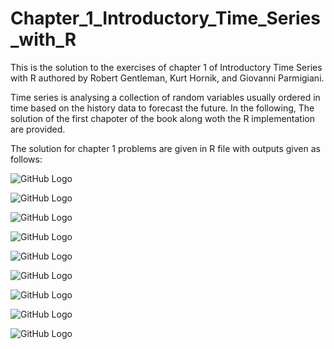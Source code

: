 # Chapter_1_Introductory_Time_Series_with_R
This is the solution to the exercises of chapter 1 of Introductory Time Series with R authored by Robert Gentleman, Kurt Hornik, and Giovanni Parmigiani. 

Time series is analysing a collection of random variables usually ordered in time based on the history data to forecast the future. In the following, The solution of the first chapoter of the book along woth the R implementation are provided.

The solution for chapter 1 problems are given in R file with outputs given as follows:

![GitHub Logo](/CBE.png)

![GitHub Logo](/CBE_agg_annual.png)

![GitHub Logo](/CBE_box_plot.png)


![GitHub Logo](/Beer_decomp.png)

![GitHub Logo](/Choc_decomp.png)

![GitHub Logo](/Beer_trend_seasonal.png)


![GitHub Logo](/Choc_trend_seasonal.png)


![GitHub Logo](/BeerSeasonalAdj.png)


![GitHub Logo](/ChocSeasonalAdj.png)



